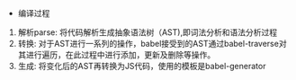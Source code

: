- 编译过程
1. 解析parse: 将代码解析生成抽象语法树（AST),即词法分析和语法分析过程
2. 转换: 对于AST进行一系列的操作，babel接受到的AST通过babel-traverse对其进行遍历，在此过程中进行添加，更新及删除等操作。
3. 生成: 将变化后的AST再转换为JS代码，使用的模板是babel-generator

